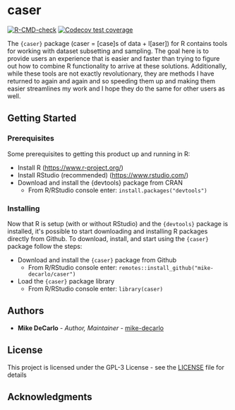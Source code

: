 # caser
<!-- badges: start -->
[![R-CMD-check](https://github.com/mike-decarlo/caser/actions/workflows/R-CMD-check.yaml/badge.svg)](https://github.com/mike-decarlo/caser/actions/workflows/R-CMD-check.yaml)
[![Codecov test coverage](https://codecov.io/gh/mike-decarlo/caser/branch/main/graph/badge.svg)](https://app.codecov.io/gh/mike-decarlo/caser?branch=main)
<!-- badges: end -->

The <code>{caser}</code> package (caser = [case]s of data + l[aser]) for R contains tools for working with dataset subsetting and sampling. The goal here is to provide users an experience that is easier and faster than trying to figure out how to combine R functionality to arrive at these solutions. Additionally, while these tools are not exactly revolutionary, they are methods I have returned to again and again and so speeding them up and making them easier streamlines my work and I hope they do the same for other users as well.

## Getting Started

### Prerequisites

Some prerequisites to getting this product up and running in R:
- Install R (https://www.r-project.org/)
- Install RStudio (recommended) (https://www.rstudio.com/)
- Download and install the {devtools} package from CRAN
  - From R/RStudio console enter: <code>install.packages("devtools")</code>

### Installing

Now that R is setup (with or without RStudio) and the <code>{devtools}</code> package is installed, it's possible to start downloading and installing R packages directly from Github. To download, install, and start using the <code>{caser}</code> package follow the steps:
- Download and install the <code>{caser}</code> package from Github
  - From R/RStudio console enter: <code>remotes::install_github("mike-decarlo/caser")</code>
- Load the <code>{caser}</code> package library
  - From R/RStudio console enter: <code>library(caser)</code>

## Authors

* **Mike DeCarlo** - *Author, Maintainer* - [mike-decarlo](https://github.com/mike-decarlo)

## License

This project is licensed under the GPL-3 License - see the [LICENSE](LICENSE) file for details

## Acknowledgments

